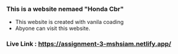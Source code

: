### This is a website nemaed "Honda Cbr"

- This website is created with vanila coading
- Abyone can visit this website.


### Live Link : https://assignment-3-mshsiam.netlify.app/
